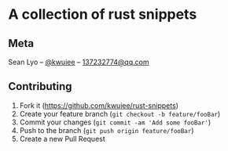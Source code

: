 # A collection of rust snippets

## Meta

Sean Lyo – [@kwuiee](https://github.com/kwuiee) – 137232774@qq.com

## Contributing

1. Fork it (<https://github.com/kwuiee/rust-snippets>)
2. Create your feature branch (`git checkout -b feature/fooBar`)
3. Commit your changes (`git commit -am 'Add some fooBar'`)
4. Push to the branch (`git push origin feature/fooBar`)
5. Create a new Pull Request
